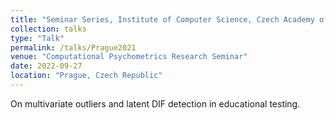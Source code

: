 ```yaml
---
title: "Seminar Series, Institute of Computer Science, Czech Academy of Sciences"
collection: talks
type: "Talk"
permalink: /talks/Prague2021
venue: "Computational Psychometrics Research Seminar"
date: 2022-09-27
location: "Prague, Czech Republic"
---
```


On multivariate outliers and latent DIF detection in educational testing.

